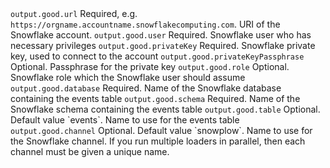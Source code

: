 <tr>
    <td><code>output.good.url</code></td>
    <td>Required, e.g. <code>https://orgname.accountname.snowflakecomputing.com</code>.  URI of the Snowflake account.</td>
</tr>
<tr>
    <td><code>output.good.user</code></td>
    <td>Required. Snowflake user who has necessary privileges</td>
</tr>
<tr>
    <td><code>output.good.privateKey</code></td>
    <td>Required. Snowflake private key, used to connect to the account</td>
</tr>
<tr>
    <td><code>output.good.privateKeyPassphrase</code></td>
    <td>Optional. Passphrase for the private key</td>
</tr>
<tr>
    <td><code>output.good.role</code></td>
    <td>Optional. Snowflake role which the Snowflake user should assume</td>
</tr>
<tr>
    <td><code>output.good.database</code></td>
    <td>Required. Name of the Snowflake database containing the events table</td>
</tr>
<tr>
    <td><code>output.good.schema</code></td>
    <td>Required. Name of the Snowflake schema containing the events table</td>
</tr>
<tr>
    <td><code>output.good.table</code></td>
    <td>Optional. Default value `events`. Name to use for the events table</td>
</tr>
<tr>
    <td><code>output.good.channel</code></td>
    <td>Optional. Default value `snowplow`. Name to use for the Snowflake channel.  If you run multiple loaders in parallel, then each channel must be given a unique name.</td>
</tr>
